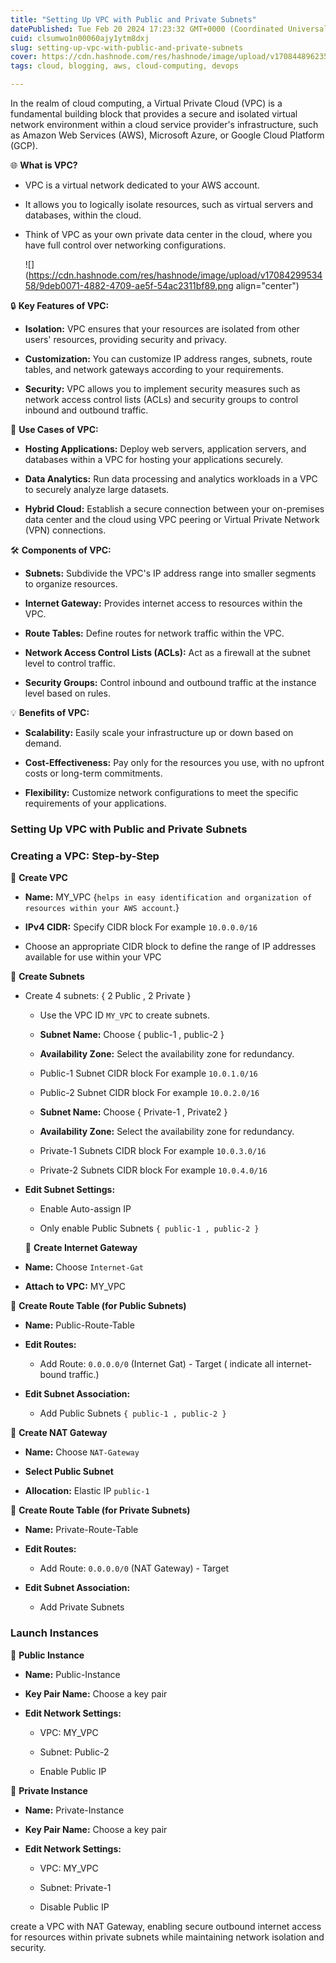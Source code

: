 ```yaml
---
title: "Setting Up VPC with Public and Private Subnets"
datePublished: Tue Feb 20 2024 17:23:32 GMT+0000 (Coordinated Universal Time)
cuid: clsumwo1n00060ajy1ytm8dxj
slug: setting-up-vpc-with-public-and-private-subnets
cover: https://cdn.hashnode.com/res/hashnode/image/upload/v1708448962354/47cc358c-ab43-4363-b9a4-76febe25d67b.jpeg
tags: cloud, blogging, aws, cloud-computing, devops

---
```


In the realm of cloud computing, a Virtual Private Cloud (VPC) is a fundamental building block that provides a secure and isolated virtual network environment within a cloud service provider's infrastructure, such as Amazon Web Services (AWS), Microsoft Azure, or Google Cloud Platform (GCP).

🌐 **What is VPC?**

* VPC is a virtual network dedicated to your AWS account.
    
* It allows you to logically isolate resources, such as virtual servers and databases, within the cloud.
    
* Think of VPC as your own private data center in the cloud, where you have full control over networking configurations.
    
    ![](https://cdn.hashnode.com/res/hashnode/image/upload/v1708429953458/9deb0071-4882-4709-ae5f-54ac2311bf89.png align="center")
    

🔒 **Key Features of VPC:**

* **Isolation:** VPC ensures that your resources are isolated from other users' resources, providing security and privacy.
    
* **Customization:** You can customize IP address ranges, subnets, route tables, and network gateways according to your requirements.
    
* **Security:** VPC allows you to implement security measures such as network access control lists (ACLs) and security groups to control inbound and outbound traffic.
    

🔧 **Use Cases of VPC:**

* **Hosting Applications:** Deploy web servers, application servers, and databases within a VPC for hosting your applications securely.
    
* **Data Analytics:** Run data processing and analytics workloads in a VPC to securely analyze large datasets.
    
* **Hybrid Cloud:** Establish a secure connection between your on-premises data center and the cloud using VPC peering or Virtual Private Network (VPN) connections.
    

🛠️ **Components of VPC:**

* **Subnets:** Subdivide the VPC's IP address range into smaller segments to organize resources.
    
* **Internet Gateway:** Provides internet access to resources within the VPC.
    
* **Route Tables:** Define routes for network traffic within the VPC.
    
* **Network Access Control Lists (ACLs):** Act as a firewall at the subnet level to control traffic.
    
* **Security Groups:** Control inbound and outbound traffic at the instance level based on rules.
    

💡 **Benefits of VPC:**

* **Scalability:** Easily scale your infrastructure up or down based on demand.
    
* **Cost-Effectiveness:** Pay only for the resources you use, with no upfront costs or long-term commitments.
    
* **Flexibility:** Customize network configurations to meet the specific requirements of your applications.
    

### **Setting Up VPC with Public and Private Subnets**

### **Creating a VPC: Step-by-Step**

🔹 **Create VPC**

* **Name:** MY\_VPC {`helps in easy identification and organization of resources within your AWS account`.}
    
* **IPv4 CIDR:** Specify CIDR block For example `10.0.0.0/16`
    
* Choose an appropriate CIDR block to define the range of IP addresses available for use within your VPC
    

🔹 **Create Subnets**

* Create 4 subnets: { 2 Public , 2 Private }
    
    * Use the VPC ID `MY_VPC` to create subnets.
        
    * **Subnet Name:** Choose { public-1 , public-2 }
        
    * **Availability Zone:** Select the availability zone for redundancy.
        
    * Public-1 Subnet CIDR block For example `10.0.1.0/16`
        
    * Public-2 Subnet CIDR block For example `10.0.2.0/16`
        
    * **Subnet Name:** Choose { Private-1 , Private2 }
        
    * **Availability Zone:** Select the availability zone for redundancy.
        
    * Private-1 Subnets CIDR block For example `10.0.3.0/16`
        
    * Private-2 Subnets CIDR block For example `10.0.4.0/16`
        
* **Edit Subnet Settings:**
    
    * Enable Auto-assign IP
        
    * Only enable Public Subnets `{ public-1 , public-2 }`
        
    
    🔹 **Create Internet Gateway**
    
* **Name:** Choose `Internet-Gat`
    
* **Attach to VPC:** MY\_VPC
    

🔹 **Create Route Table (for Public Subnets)**

* **Name:** Public-Route-Table
    
* **Edit Routes:**
    
    * Add Route: `0.0.0.0/0` (Internet Gat) - Target ( indicate all internet-bound traffic.)
        
* **Edit Subnet Association:**
    
    * Add Public Subnets `{ public-1 , public-2 }`
        

🔹 **Create NAT Gateway**

* **Name:** Choose `NAT-Gateway`
    
* **Select Public Subnet**
    
* **Allocation:** Elastic IP `public-1`
    

🔹 **Create Route Table (for Private Subnets)**

* **Name:** Private-Route-Table
    
* **Edit Routes:**
    
    * Add Route: `0.0.0.0/0` (NAT Gateway) - Target
        
* **Edit Subnet Association:**
    
    * Add Private Subnets
        

### **Launch Instances**

🔹 **Public Instance**

* **Name:** Public-Instance
    
* **Key Pair Name:** Choose a key pair
    
* **Edit Network Settings:**
    
    * VPC: MY\_VPC
        
    * Subnet: Public-2
        
    * Enable Public IP
        

🔹 **Private Instance**

* **Name:** Private-Instance
    
* **Key Pair Name:** Choose a key pair
    
* **Edit Network Settings:**
    
    * VPC: MY\_VPC
        
    * Subnet: Private-1
        
    * Disable Public IP
        

create a VPC with NAT Gateway, enabling secure outbound internet access for resources within private subnets while maintaining network isolation and security.